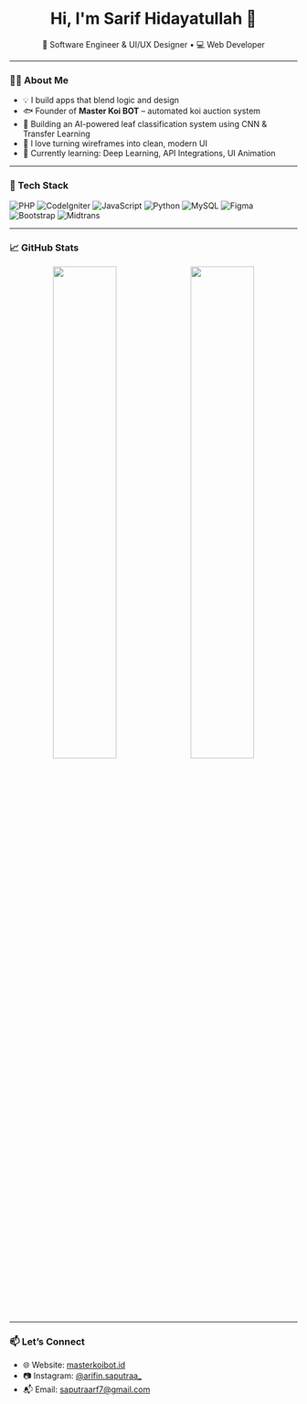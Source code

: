 <h1 align="center">Hi, I'm Sarif Hidayatullah 👋</h1>
<p align="center">
  🚀 Software Engineer & UI/UX Designer • 💻 Web Developer 
</p>

---

### 👨‍💻 About Me
- 💡 I build apps that blend logic and design  
- 🐟 Founder of **Master Koi BOT** – automated koi auction system  
- 🍃 Building an AI-powered leaf classification system using CNN & Transfer Learning  
- 🎨 I love turning wireframes into clean, modern UI  
- 🌱 Currently learning: Deep Learning, API Integrations, UI Animation

---

### 🧰 Tech Stack
![PHP](https://img.shields.io/badge/PHP-777BB4?style=for-the-badge&logo=php&logoColor=white)
![CodeIgniter](https://img.shields.io/badge/CodeIgniter-EF4223?style=for-the-badge&logo=codeigniter&logoColor=white)
![JavaScript](https://img.shields.io/badge/JavaScript-F7DF1E?style=for-the-badge&logo=javascript&logoColor=black)
![Python](https://img.shields.io/badge/Python-3776AB?style=for-the-badge&logo=python&logoColor=white)
![MySQL](https://img.shields.io/badge/MySQL-005C84?style=for-the-badge&logo=mysql&logoColor=white)
![Figma](https://img.shields.io/badge/Figma-F24E1E?style=for-the-badge&logo=figma&logoColor=white)
![Bootstrap](https://img.shields.io/badge/Bootstrap-563D7C?style=for-the-badge&logo=bootstrap&logoColor=white)
![Midtrans](https://img.shields.io/badge/Midtrans-008FE5?style=for-the-badge&logo=data:image/svg+xml;base64,...)

---

### 📈 GitHub Stats
<p align="center">
  <img src="https://github-readme-stats.vercel.app/api?username=arifinsaputra22&show_icons=true&theme=tokyonight" width="47%" />
  <img src="https://github-readme-streak-stats.herokuapp.com/?user=arifinsaputra&theme=tokyonight" width="47%" />
</p>

---

### 📫 Let’s Connect
- 🌐 Website: [masterkoibot.id](https://masterkoi.bid)  
- 📷 Instagram: [@arifin.saputraa_](https://www.instagram.com/arifin.saputraa_?igsh=MTU4c2x6a3p2bDA4Mw==)
- 📬 Email: saputraarf7@gmail.com

